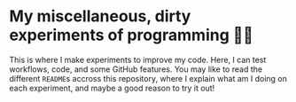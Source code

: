 # My miscellaneous, dirty experiments of programming :man_technologist:

This is where I make experiments to improve my code. Here, I can test workflows,
code, and some GitHub features. You may like to read the different `README`s accross this
repository, where I explain what am I doing on each experiment, and maybe a good reason
to try it out!
